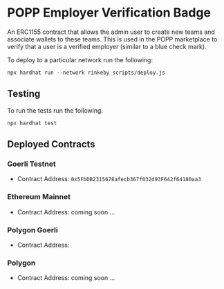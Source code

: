 # POPP Employer Verification Badge

An ERC1155 contract that allows the admin user to create new teams and associate wallets to these teams.
This is used in the POPP marketplace to verify that a user is a verified employer (similar to a blue check mark).

To deploy to a particular network run the following:
```shell
npx hardhat run --network rinkeby scripts/deploy.js
```

## Testing
To run the tests run the following:
```shell
npx hardhat test
```

## Deployed Contracts
### Goerli Testnet
- Contract Address: `0x5FbDB2315678afecb367f032d93F642f64180aa3`
### Ethereum Mainnet
- Contract Address:  coming soon ...
### Polygon Goerli
- Contract Address:
### Polygon
- Contract Address: coming soon ...
